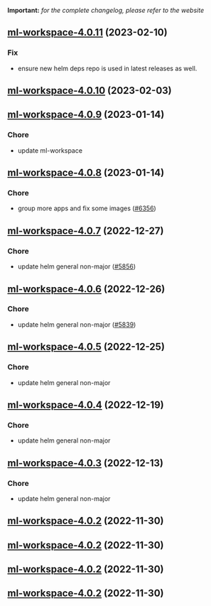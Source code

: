 **Important:**
*for the complete changelog, please refer to the website*




## [ml-workspace-4.0.11](https://github.com/truecharts/charts/compare/ml-workspace-4.0.10...ml-workspace-4.0.11) (2023-02-10)

### Fix

- ensure new helm deps repo is used in latest releases as well.
  
  


## [ml-workspace-4.0.10](https://github.com/truecharts/charts/compare/ml-workspace-4.0.9...ml-workspace-4.0.10) (2023-02-03)




## [ml-workspace-4.0.9](https://github.com/truecharts/charts/compare/ml-workspace-4.0.8...ml-workspace-4.0.9) (2023-01-14)

### Chore

- update ml-workspace
  
  


## [ml-workspace-4.0.8](https://github.com/truecharts/charts/compare/ml-workspace-4.0.7...ml-workspace-4.0.8) (2023-01-14)

### Chore

- group more apps and fix some images ([#6356](https://github.com/truecharts/charts/issues/6356))
  
  


## [ml-workspace-4.0.7](https://github.com/truecharts/charts/compare/ml-workspace-4.0.6...ml-workspace-4.0.7) (2022-12-27)

### Chore

- update helm general non-major ([#5856](https://github.com/truecharts/charts/issues/5856))
  
  


## [ml-workspace-4.0.6](https://github.com/truecharts/charts/compare/ml-workspace-4.0.5...ml-workspace-4.0.6) (2022-12-26)

### Chore

- update helm general non-major ([#5839](https://github.com/truecharts/charts/issues/5839))
  
  


## [ml-workspace-4.0.5](https://github.com/truecharts/charts/compare/ml-workspace-4.0.4...ml-workspace-4.0.5) (2022-12-25)

### Chore

- update helm general non-major
  
  


## [ml-workspace-4.0.4](https://github.com/truecharts/charts/compare/ml-workspace-4.0.3...ml-workspace-4.0.4) (2022-12-19)

### Chore

- update helm general non-major
  
  


## [ml-workspace-4.0.3](https://github.com/truecharts/charts/compare/ml-workspace-4.0.2...ml-workspace-4.0.3) (2022-12-13)

### Chore

- update helm general non-major
  
  


## [ml-workspace-4.0.2](https://github.com/truecharts/charts/compare/ml-workspace-4.0.1...ml-workspace-4.0.2) (2022-11-30)




## [ml-workspace-4.0.2](https://github.com/truecharts/charts/compare/ml-workspace-4.0.1...ml-workspace-4.0.2) (2022-11-30)




## [ml-workspace-4.0.2](https://github.com/truecharts/charts/compare/ml-workspace-4.0.1...ml-workspace-4.0.2) (2022-11-30)




## [ml-workspace-4.0.2](https://github.com/truecharts/charts/compare/ml-workspace-4.0.1...ml-workspace-4.0.2) (2022-11-30)
